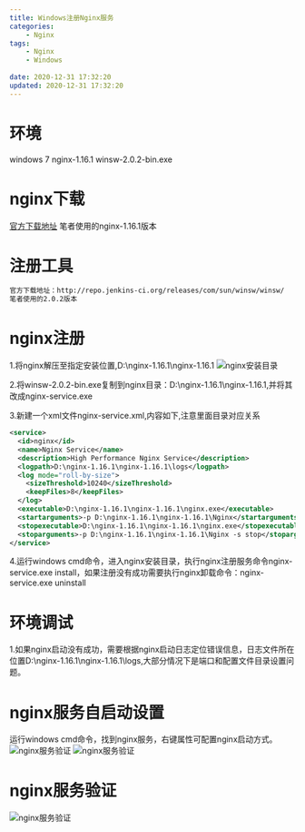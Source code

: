 ```yaml
---
title: Windows注册Nginx服务
categories: 
	- Nginx
tags: 
	- Nginx
	- Windows
		
date: 2020-12-31 17:32:20
updated: 2020-12-31 17:32:20
---
```

<!-- toc -->

# <span id="inline-blue">环境</span>
windows 7
nginx-1.16.1
winsw-2.0.2-bin.exe

# <span id="inline-blue">nginx下载</span>

[官方下载地址](http://nginx.org/en/download.html)
笔者使用的nginx-1.16.1版本

# <span id="inline-blue">注册工具</span>
```bash
官方下载地址：http://repo.jenkins-ci.org/releases/com/sun/winsw/winsw/
笔者使用的2.0.2版本
```
# <span id="inline-blue">nginx注册</span>

1.将nginx解压至指定安装位置,D:\nginx-1.16.1\nginx-1.16.1
![nginx安装目录](/images/nginx/nginx_20201231_01.png)

2.将winsw-2.0.2-bin.exe复制到nginx目录：D:\nginx-1.16.1\nginx-1.16.1,并将其改成nginx-service.exe 

3.新建一个xml文件nginx-service.xml,内容如下,注意里面目录对应关系
```xml
<service>
  <id>nginx</id>
  <name>Nginx Service</name>
  <description>High Performance Nginx Service</description>
  <logpath>D:\nginx-1.16.1\nginx-1.16.1\logs</logpath>
  <log mode="roll-by-size">
    <sizeThreshold>10240</sizeThreshold>
    <keepFiles>8</keepFiles>
  </log>
  <executable>D:\nginx-1.16.1\nginx-1.16.1\nginx.exe</executable>
  <startarguments>-p D:\nginx-1.16.1\nginx-1.16.1\Nginx</startarguments>
  <stopexecutable>D:\nginx-1.16.1\nginx-1.16.1\nginx.exe</stopexecutable>
  <stoparguments>-p D:\nginx-1.16.1\nginx-1.16.1\Nginx -s stop</stoparguments>
</service>
```
4.运行windows cmd命令，进入nginx安装目录，执行nginx注册服务命令nginx-service.exe install，如果注册没有成功需要执行nginx卸载命令：nginx-service.exe uninstall

# <span id="inline-blue">环境调试</span>

1.如果nginx启动没有成功，需要根据nginx启动日志定位错误信息，日志文件所在位置D:\nginx-1.16.1\nginx-1.16.1\logs,大部分情况下是端口和配置文件目录设置问题。

# <span id="inline-blue">nginx服务自启动设置</span>

运行windows cmd命令，找到nginx服务，右键属性可配置nginx启动方式。
![nginx服务验证](/images/nginx/nginx_20201231_02.png)
![nginx服务验证](/images/nginx/nginx_20201231_03.png)

# <span id="inline-blue">nginx服务验证</span>
![nginx服务验证](/images/nginx/nginx_20201231_04.png)
